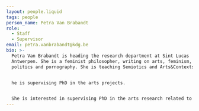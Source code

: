 ```yaml
---
layout: people.liquid
tags: people
person_name: Petra Van Brabandt
role:
  - Staff
  - Supervisor
email: petra.vanbrabandt@kdg.be
bio: >-
  P﻿etra Van Brabandt is heading the research department at Sint Lucas
  Antwerpen. She is a feminist philosopher, writing on arts, feminism, body
  politics and pornography. She is teaching Semiotics and Arts&Contexts 


  he is supervising PhD in the arts projects.


  S﻿he is interested in supervising PhD in the arts research related to feminism, body politics, pornography
---
```

